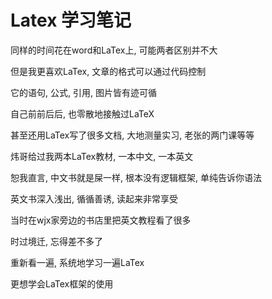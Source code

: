 # Latex 学习笔记

同样的时间花在word和LaTex上, 可能两者区别并不大

但是我更喜欢LaTex, 文章的格式可以通过代码控制

它的语句, 公式, 引用, 图片皆有迹可循



自己前前后后, 也零散地接触过LaTeX

甚至还用LaTex写了很多文档, 大地测量实习, 老张的两门课等等

炜哥给过我两本LaTex教材, 一本中文, 一本英文

恕我直言, 中文书就是屎一样, 根本没有逻辑框架, 单纯告诉你语法

英文书深入浅出, 循循善诱, 读起来非常享受

当时在wjx家旁边的书店里把英文教程看了很多

时过境迁, 忘得差不多了

重新看一遍, 系统地学习一遍LaTex

更想学会LaTex框架的使用